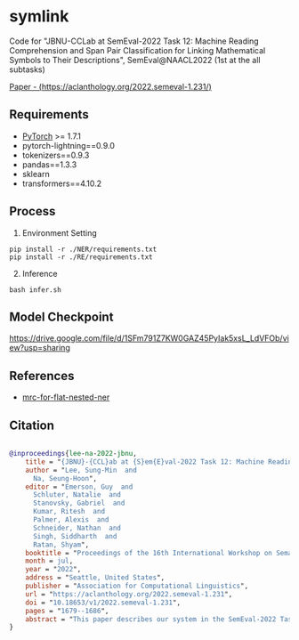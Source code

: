 # symlink
Code for "JBNU-CCLab at SemEval-2022 Task 12: Machine Reading Comprehension and Span Pair Classification for Linking Mathematical Symbols to Their Descriptions", SemEval@NAACL2022 (1st at the all subtasks)

[Paper - (https://aclanthology.org/2022.semeval-1.231/)](https://aclanthology.org/2022.semeval-1.231/)

## Requirements
* [PyTorch](http://pytorch.org/) >= 1.7.1
* pytorch-lightning==0.9.0
* tokenizers==0.9.3
* pandas==1.3.3
* sklearn
* transformers==4.10.2

## Process

1. Environment Setting
```console
pip install -r ./NER/requirements.txt
pip install -r ./RE/requirements.txt
```

2. Inference
```console
bash infer.sh
```

## Model Checkpoint
https://drive.google.com/file/d/1SFm791Z7KW0GAZ45PyIak5xsL_LdVFOb/view?usp=sharing

## References
* [mrc-for-flat-nested-ner](https://github.com/ShannonAI/mrc-for-flat-nested-ner)

## Citation
```bibtex

@inproceedings{lee-na-2022-jbnu,
    title = "{JBNU}-{CCL}ab at {S}em{E}val-2022 Task 12: Machine Reading Comprehension and Span Pair Classification for Linking Mathematical Symbols to Their Descriptions",
    author = "Lee, Sung-Min  and
      Na, Seung-Hoon",
    editor = "Emerson, Guy  and
      Schluter, Natalie  and
      Stanovsky, Gabriel  and
      Kumar, Ritesh  and
      Palmer, Alexis  and
      Schneider, Nathan  and
      Singh, Siddharth  and
      Ratan, Shyam",
    booktitle = "Proceedings of the 16th International Workshop on Semantic Evaluation (SemEval-2022)",
    month = jul,
    year = "2022",
    address = "Seattle, United States",
    publisher = "Association for Computational Linguistics",
    url = "https://aclanthology.org/2022.semeval-1.231",
    doi = "10.18653/v1/2022.semeval-1.231",
    pages = "1679--1686",
    abstract = "This paper describes our system in the SemEval-2022 Task 12: {`}linking mathematical symbols to their descriptions{'}, achieving first on the leaderboard for all the subtasks comprising named entity extraction (NER) and relation extraction (RE). Our system is a two-stage pipeline model based on SciBERT that detects symbols, descriptions, and their relationships in scientific documents. The system consists of 1) machine reading comprehension(MRC)-based NER model, where each entity type is represented as a question and its entity mention span is extracted as an answer using an MRC model, and 2) span pair classification for RE, where two entity mentions and their type markers are encoded into span representations that are then fed to a Softmax classifier. In addition, we deploy a rule-based symbol tokenizer to improve the detection of the exact boundary of symbol entities. Regularization and ensemble methods are further explored to improve the RE model.",
}
```

